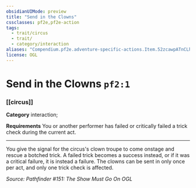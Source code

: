```yaml
---
obsidianUIMode: preview
title: "Send in the Clowns"
cssclasses: pf2e,pf2e-action
tags:
  - trait/circus
  - trait/
  - category/interaction
aliases: "Compendium.pf2e.adventure-specific-actions.Item.52zcawpATnCLh4J9"
license: OGL
---
```

# Send in the Clowns `pf2:1`

### [[circus]]

**Category** interaction; 




**Requirements** You or another performer has failed or critically failed a trick check during the current act.

* * *

You give the signal for the circus's clown troupe to come onstage and rescue a botched trick. A failed trick becomes a success instead, or if it was a critical failure, it is instead a failure. The clowns can be sent in only once per act, and only one trick check is affected.

*Source: Pathfinder #151: The Show Must Go On*
*OGL*